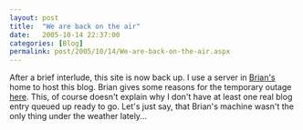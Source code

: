 ```yaml
---
layout: post
title:  "We are back on the air"
date:   2005-10-14 22:37:00
categories: [Blog]
permalink: post/2005/10/14/We-are-back-on-the-air.aspx
---
```

After a brief interlude, this site is now back up.
I use a server in <a href="http://www.urbanpotato.net/">Brian's </a>home to host
this blog. Brian gives some reasons for the temporary outage
<a href="http://www.urbanpotato.net/Default.aspx/document/2210">here</a>. This,
of course doesn't explain why I don't have at least one real blog entry queued
up ready to go. Let's just say, that Brian's machine wasn't the only thing under
the weather lately...
